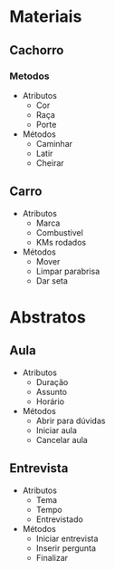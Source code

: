 # Materiais
## Cachorro
### Metodos
- Atributos
    - Cor
    - Raça
    - Porte
- Métodos
    - Caminhar
    - Latir
    - Cheirar
## Carro
- Atributos
    - Marca
    - Combustivel
    - KMs rodados
- Métodos
    - Mover
    - Limpar parabrisa
    - Dar seta

# Abstratos
## Aula
- Atributos
    - Duração
    - Assunto
    - Horário
- Métodos
    - Abrir para dúvidas
    - Iniciar aula
    - Cancelar aula
## Entrevista
- Atributos
    - Tema
    - Tempo
    - Entrevistado
- Métodos
    - Iniciar entrevista
    - Inserir pergunta
    - Finalizar